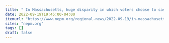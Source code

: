 ```yaml
---
title: " In Massachusetts, huge disparity in which voters choose to cast ballots by mail"
date: 2022-09-19T19:45:00-04:00
itemurl: "https://www.nepm.org/regional-news/2022-09-19/in-massachusetts-huge-disparity-in-which-voters-choose-to-cast-ballots-by-mail"
sites: "nepm.org"
tags: []
draft: false
---
```



